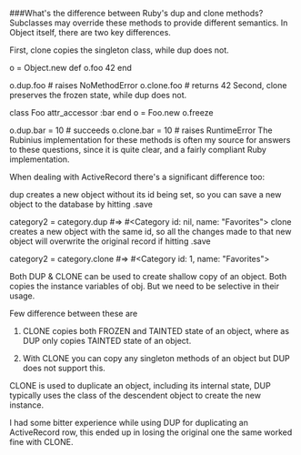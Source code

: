 ###What's the difference between Ruby's dup and clone methods?
Subclasses may override these methods to provide different semantics. In Object itself, there are two key differences.

First, clone copies the singleton class, while dup does not.

o = Object.new
def o.foo
  42
end

o.dup.foo   # raises NoMethodError
o.clone.foo # returns 42
Second, clone preserves the frozen state, while dup does not.

class Foo
  attr_accessor :bar
end
o = Foo.new
o.freeze

o.dup.bar = 10   # succeeds
o.clone.bar = 10 # raises RuntimeError
The Rubinius implementation for these methods is often my source for answers to these questions, since it is quite clear, and a fairly compliant Ruby implementation.

When dealing with ActiveRecord there's a significant difference too:

dup creates a new object without its id being set, so you can save a new object to the database by hitting .save

category2 = category.dup
#=> #<Category id: nil, name: "Favorites">
clone creates a new object with the same id, so all the changes made to that new object will overwrite the original record if hitting .save

category2 = category.clone
#=> #<Category id: 1, name: "Favorites">

Both DUP & CLONE can be used to create shallow copy of an object. Both copies the instance variables of obj. But we need to be selective in their usage.

Few difference between these are

1) CLONE copies both FROZEN and TAINTED state of an object, where as DUP only copies TAINTED state of an object.

2) With CLONE you can copy any singleton methods of an object but DUP does not support this.

CLONE is used to duplicate an object, including its internal state, DUP typically uses the class of the descendent object to create the new instance.

I had some bitter experience while using DUP for duplicating an ActiveRecord row, this ended up in losing the original one the same worked fine with CLONE.
